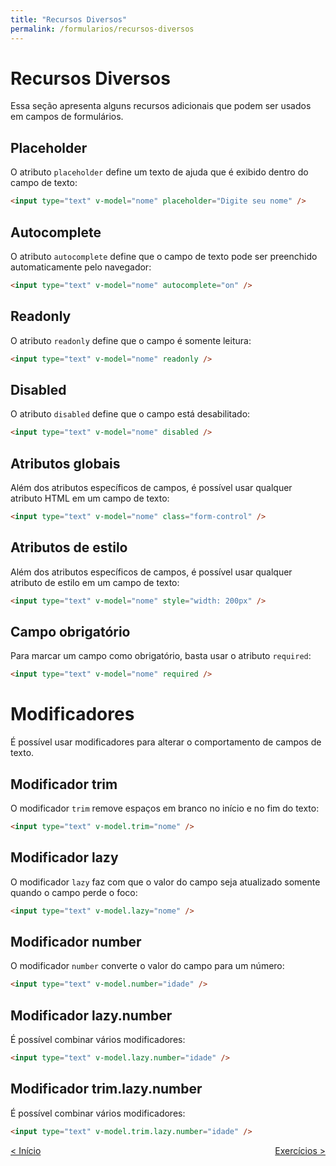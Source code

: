 ```yaml
---
title: "Recursos Diversos"
permalink: /formularios/recursos-diversos
---
```


# Recursos Diversos

Essa seção apresenta alguns recursos adicionais que podem ser usados em campos de formulários.

## Placeholder

O atributo `placeholder` define um texto de ajuda que é exibido dentro do campo de texto:

```html
<input type="text" v-model="nome" placeholder="Digite seu nome" />
```

## Autocomplete

O atributo `autocomplete` define que o campo de texto pode ser preenchido automaticamente pelo navegador:

```html
<input type="text" v-model="nome" autocomplete="on" />
```

## Readonly

O atributo `readonly` define que o campo é somente leitura:

```html
<input type="text" v-model="nome" readonly />
```

## Disabled

O atributo `disabled` define que o campo está desabilitado:

```html
<input type="text" v-model="nome" disabled />
```

## Atributos globais

Além dos atributos específicos de campos, é possível usar qualquer atributo HTML em um campo de texto:

```html
<input type="text" v-model="nome" class="form-control" />
```

## Atributos de estilo

Além dos atributos específicos de campos, é possível usar qualquer atributo de estilo em um campo de texto:

```html
<input type="text" v-model="nome" style="width: 200px" />
```

## Campo obrigatório

Para marcar um campo como obrigatório, basta usar o atributo `required`:

```html
<input type="text" v-model="nome" required />
```

# Modificadores

É possível usar modificadores para alterar o comportamento de campos de texto. 

## Modificador trim

O modificador `trim` remove espaços em branco no início e no fim do texto:

```html
<input type="text" v-model.trim="nome" />
```

## Modificador lazy

O modificador `lazy` faz com que o valor do campo seja atualizado somente quando o campo perde o foco:

```html
<input type="text" v-model.lazy="nome" />
```

## Modificador number

O modificador `number` converte o valor do campo para um número:

```html
<input type="text" v-model.number="idade" />
```

## Modificador lazy.number

É possível combinar vários modificadores:

```html
<input type="text" v-model.lazy.number="idade" />
```

## Modificador trim.lazy.number

É possível combinar vários modificadores:

```html
<input type="text" v-model.trim.lazy.number="idade" />
```


<span style="display: flex; justify-content: space-between;"><span>[&lt; Início](uso-basico.html "Anterior")</span> <span>[Exercícios &gt;](exercicios.html "Próximo")</span></span>